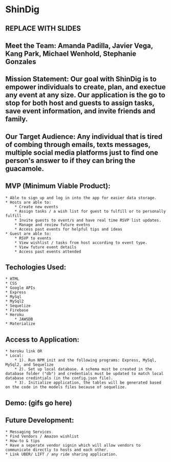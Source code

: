 # ShinDig 

## REPLACE WITH SLIDES 

## Meet the Team: Amanda Padilla, Javier Vega, Kang Park, Michael Wenhold, Stephanie Gonzales 

## Mission Statement: Our goal with ShinDig is to empower individuals to create, plan, and exectue any event at any size. Our application is the go to stop for both host and guests to assign tasks, save event information, and invite friends and family. 

## Our Target Audience: Any individual that is tired of combing through emails, texts messages, multiple social media platforms just to find one person's answer to if they can bring the guacamole. 

## MVP (Minimum Viable Product): 
    * Able to sign up and log in into the app for easier data storage. 
    * Hosts are able to:  
        * Create new events
        * Assign tasks / a wish list for guest to fulfill or to personally fulfill 
        * Invite guests to event/s and have real time RSVP list updates.
        * Manage and review future evetns
        * Access past events for helpful tips and ideas
    * Guest are able to: 
        * RSVP to events 
        * View wishlist / tasks from host according to event type. 
        * View future event details 
        * Access past events attended

## Techologies Used: 
    * HTML
    * CSS 
    * Google APIs
    * Express 
    * MySql 
    * MySql2
    * Sequelize 
    * Firebase 
    * Heroku 
        * JAWSDB
    * Materialize 
    
## Access to Application:  
    * heroku link OR
    * Local: 
        * 1). Run NPM init and the following programs: Express, MySql, MySql2, and Sequelize
        * 2). Set up local database. A schema must be created in the database folder ("db") and credentials must be updated to match local database credintials (in the config.json file). 
        * 3). Initialize application, the tables will be generated based on the code in the models files because of sequelize. 

## Demo: (gifs go here)

## Future Development: 
    * Messaging Services
    * Find Vendors / Amazon wishlist 
    * How-to & tips
    * Have a seperate vendor signin which will allow vendors to communicate directly to hosts and each other. 
    * Link UBER/ LIFT / any ride sharing application. 